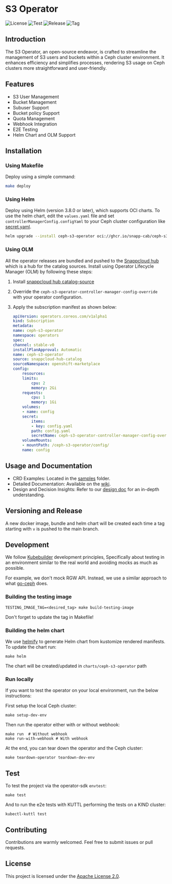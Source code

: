 # S3 Operator

![License](https://img.shields.io/github/license/snapp-cab/ceph-s3-operator)
![Test](https://github.com/snapp-cab/ceph-s3-operator/actions/workflows/checks.yaml/badge.svg?branch=main)
![Release](https://github.com/snapp-cab/ceph-s3-operator/actions/workflows/build-release.yaml/badge.svg)
![Tag](https://img.shields.io/github/v/tag/snapp-cab/ceph-s3-operator?&logo=git)

## Introduction

The S3 Operator, an open-source endeavor, is crafted to streamline the management of S3 users and buckets within a Ceph cluster environment. It enhances efficiency and simplifies processes, rendering S3 usage on Ceph clusters more straightforward and user-friendly.

## Features

- S3 User Management
- Bucket Management
- Subuser Support
- Bucket policy Support
- Quota Management
- Webhook Integration
- E2E Testing
- Helm Chart and OLM Support

## Installation

### Using Makefile

Deploy using a simple command:

```bash
make deploy
```

### Using Helm

Deploy using Helm (version 3.8.0 or later), which supports OCI charts. To use the helm chart, edit the `values.yaml` file and set `controllerManagerConfig.configYaml` to your Ceph cluster configuration like [secret.yaml](config/manager/secret.yaml).

```bash
helm upgrade --install ceph-s3-operator oci://ghcr.io/snapp-cab/ceph-s3-operator/helm-charts/ceph-s3-operator --version v0.3.5
```

### Using OLM

All the operator releases are bundled and pushed to the [Snappcloud hub](https://github.com/snapp-cab/snappcloud-hub) which is a hub for the catalog sources. Install using Operator Lifecycle Manager (OLM) by following these steps:

1. Install [snappcloud hub catalog-source](https://github.com/snapp-cab/snappcloud-hub/blob/main/catalog-source.yml)

2. Override the `ceph-s3-operator-controller-manager-config-override` with your operator configuration.
3. Apply the subscription manifest as shown below:

    ```yaml
    apiVersion: operators.coreos.com/v1alpha1
    kind: Subscription
    metadata:
    name: ceph-s3-operator
    namespace: operators
    spec:
    channel: stable-v0
    installPlanApproval: Automatic
    name: ceph-s3-operator
    source: snappcloud-hub-catalog
    sourceNamespace: openshift-marketplace
    config:
        resources:
        limits:
            cpu: 2
            memory: 2Gi
        requests:
            cpu: 1
            memory: 1Gi
        volumes:
        - name: config
        secret:
            items:
            - key: config.yaml
            path: config.yaml
            secretName: ceph-s3-operator-controller-manager-config-override
        volumeMounts:
        - mountPath: /ceph-s3-operator/config/
        name: config
    ```

## Usage and Documentation

- CRD Examples: Located in the [samples](config/samples) folder.
- Detailed Documentation: Available on the [wiki](https://github.com/snapp-cab/ceph-s3-operator/wiki).
- Design and Decision Insights: Refer to our [design doc](docs/DESIGN.md) for an in-depth understanding.

## Versioning and Release

A new docker image, bundle and helm chart will be created each time a tag starting with `v` is pushed to the main branch.

## Development

We follow [Kubebuilder](https://github.com/kubernetes-sigs/kubebuilder/blob/master/DESIGN.md#development) development principles, Specifically about testing in an environment similar to the real world and avoiding mocks as much as
possible.

For example, we don't mock RGW API. Instead, we use a similar approach to
what [go-ceph](https://github.com/ceph/go-ceph/) does.

### Building the testing image

```shell
TESTING_IMAGE_TAG=<desired_tag> make build-testing-image
```

Don't forget to update the tag in Makefile!

### Building the helm chart

We use [helmify](https://github.com/arttor/helmify) to generate Helm chart from kustomize rendered manifests. To update
the chart run:

```shell
make helm
```

The chart will be created/updated in `charts/ceph-s3-operator` path

### Run locally

If you want to test the operator on your local environment, run the below instructions:

First setup the local Ceph cluster:

```shell
make setup-dev-env
```

Then run the operator either with or without webhook:

```shell
make run  # Without webhook
make run-with-webhook # With webhook
```

At the end, you can tear down the operator and the Ceph cluster:

```shell
make teardown-operator teardown-dev-env
```

## Test

To test the project via the operator-sdk `envtest`:

```shell
make test
```

And to run the e2e tests with KUTTL performing the tests on a KIND cluster:

```shell
kubectl-kuttl test
```

## Contributing

Contributions are warmly welcomed. Feel free to submit issues or pull requests.

## License

This project is licensed under the [Apache License 2.0](https://github.com/snapp-cab/ceph-s3-operator/blob/main/LICENSE).
